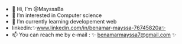 
- 👋 Hi, I’m @MayssaBa
- 👀 I’m interested in Computer science
- 🌱 I’m currently learning developement web
- linkedin:✨www.linkedin.com/in/benamar-mayssa-76745820a✨
- 📫 You can reach me by e-mail :
   ✨ benamarmayssa7@gmail.com ✨



<!---
MayssaBa/MayssaBa is a ✨ special ✨ repository because its `README.md` (this file) appears on your GitHub profile.
You can click the Preview link to take a look at your changes.
--->
